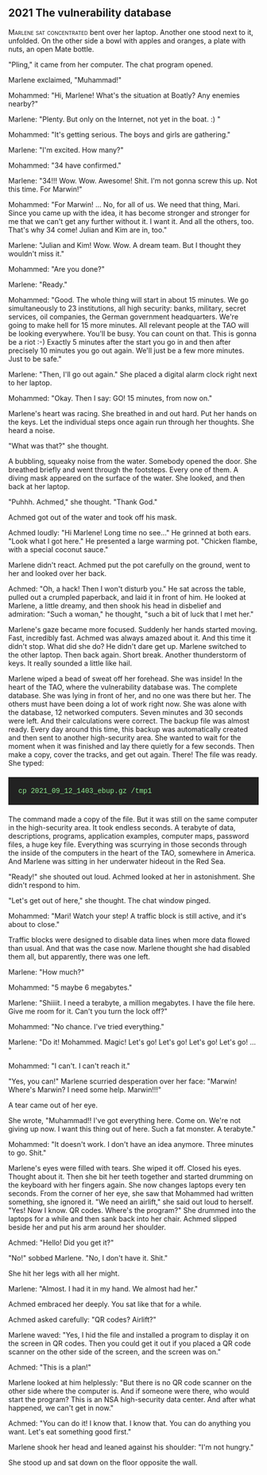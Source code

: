 
## **2021** The vulnerability database

<span style="font-variant:small-caps;">Marlene sat concentrated</span> bent over her laptop.
Another one stood next to it, unfolded.
On the other side a bowl with apples and oranges, a plate with nuts, an open Mate bottle.

"Pling," it came from her computer.
The chat program opened.

Marlene exclaimed, "Muhammad!"

Mohammed: "Hi, Marlene! What's the situation at Boatly? Any enemies nearby?"

Marlene: "Plenty.
But only on the Internet, not yet in the boat.
:) "

Mohammed: "It's getting serious.
The boys and girls are gathering."

Marlene: "I'm excited.
How many?"

Mohammed: "34 have confirmed."

Marlene: "34!!! Wow. Wow.
Awesome!
Shit.
I'm not gonna screw this up.
Not this time.
For Marwin!"

Mohammed: "For Marwin! ... No, for all of us.
We need that thing, Mari.
Since you came up with the idea, it has become stronger and stronger for me that we can't get any further without it.
I want it.
And all the others, too.
That's why 34 come! Julian and Kim are in, too."

Marlene: "Julian and Kim! Wow. Wow.
A dream team.
But I thought they wouldn't miss it."

Mohammed: "Are you done?"

Marlene: "Ready."

Mohammed: "Good.
The whole thing will start in about 15 minutes.
We go simultaneously to 23 institutions, all high security: banks, military, secret services, oil companies, the German government headquarters.
We're going to make hell for 15 more minutes.
All relevant people at the TAO will be looking everywhere.
You'll be busy.
You can count on that.
This is gonna be a riot :-)
Exactly 5 minutes after the start you go in and then after precisely 10 minutes you go out again.
We'll just be a few more minutes.
Just to be safe."

Marlene: "Then, I'll go out again." She placed a digital alarm clock right next to her laptop.

Mohammed: "Okay.
Then I say: GO! 15 minutes, from now on."

Marlene's heart was racing.
She breathed in and out hard.
Put her hands on the keys.
Let the individual steps once again run through her thoughts.
She heard a noise.

"What was that?" she thought.

A bubbling, squeaky noise from the water.
Somebody opened the door.
She breathed briefly and went through the footsteps.
Every one of them.
A diving mask appeared on the surface of the water.
She looked, and then back at her laptop.

"Puhhh.
Achmed," she thought.
"Thank God."

Achmed got out of the water and took off his mask.

Achmed loudly: "Hi Marlene! Long time no see..." He grinned at both ears.
"Look what I got here." He presented a large warming pot.
"Chicken flambe, with a special coconut sauce."

Marlene didn't react.
Achmed put the pot carefully on the ground, went to her and looked over her back.

Achmed: "Oh, a hack! Then I won't disturb you." He sat across the table, pulled out a crumpled paperback, and laid it in front of him.
He looked at Marlene, a little dreamy, and then shook his head in disbelief and admiration: "Such a woman," he thought, "such a bit of luck that I met her."

Marlene's gaze became more focused.
Suddenly her hands started moving.
Fast, incredibly fast.
Achmed was always amazed about it.
And this time it didn't stop.
What did she do? He didn't dare get up.
Marlene switched to the other laptop.
Then back again.
Short break.
Another thunderstorm of keys.
It really sounded a little like hail.

Marlene wiped a bead of sweat off her forehead.
She was inside! In the heart of the TAO, where the vulnerability database was.
The complete database.
She was lying in front of her, and no one was there but her.
The others must have been doing a lot of work right now.
She was alone with the database, 12 networked computers.
Seven minutes and 30 seconds were left.
And their calculations were correct.
The backup file was almost ready.
Every day around this time, this backup was automatically created and then sent to another high-security area.
She wanted to wait for the moment when it was finished and lay there quietly for a few seconds.
Then make a copy, cover the tracks, and get out again.
There! The file was ready.
She typed:


<div style="background-color: #222; color: lightgreen; padding: 20px; margin: 20px 0; font-family: 'Courier New'">
cp 2021_09_12_1403_ebup.gz /tmp1
</div>
The command made a copy of the file.
But it was still on the same computer in the high-security area.
It took endless seconds.
A terabyte of data, descriptions, programs, application examples, computer maps, password files, a huge key file.
Everything was scurrying in those seconds through the inside of the computers in the heart of the TAO, somewhere in America.
And Marlene was sitting in her underwater hideout in the Red Sea.

"Ready!" she shouted out loud.
Achmed looked at her in astonishment.
She didn't respond to him.

"Let's get out of here," she thought.
The chat window pinged.

Mohammed: "Mari! Watch your step! A traffic block is still active, and it's about to close."

Traffic blocks were designed to disable data lines when more data flowed than usual.
And that was the case now.
Marlene thought she had disabled them all, but apparently, there was one left.

Marlene: "How much?"

Mohammed: "5 maybe 6 megabytes."

Marlene: "Shiiiit.
I need a terabyte, a million megabytes.
I have the file here.
Give me room for it.
Can't you turn the lock off?"

Mohammed: "No chance.
I've tried everything."

Marlene: "Do it! Mohammed.
Magic! Let's go! Let's go! Let's go! Let's go! … "

Mohammed: "I can't.
I can't reach it."

"Yes, you can!" Marlene scurried desperation over her face: "Marwin! Where's Marwin?
I need some help.
Marwin!!!"

A tear came out of her eye.

She wrote, "Muhammad!!
I've got everything here.
Come on.
We're not giving up now.
I want this thing out of here.
Such a fat monster.
A terabyte."

Mohammed: "It doesn't work.
I don't have an idea anymore.
Three minutes to go.
Shit."

Marlene's eyes were filled with tears.
She wiped it off.
Closed his eyes.
Thought about it.
Then she bit her teeth together and started drumming on the keyboard with her fingers again.
She now changes laptops every ten seconds.
From the corner of her eye, she saw that Mohammed had written something, she ignored it.
"We need an airlift," she said out loud to herself.
"Yes! Now I know.
QR codes.
Where's the program?" She drummed into the laptops for a while and then sank back into her chair.
Achmed slipped beside her and put his arm around her shoulder.

Achmed: "Hello! Did you get it?"

"No!" sobbed Marlene.
"No, I don't have it.
Shit."

She hit her legs with all her might.

Marlene: "Almost.
I had it in my hand.
We almost had her."

Achmed embraced her deeply.
You sat like that for a while.

Achmed asked carefully: "QR codes? Airlift?"

Marlene waved: "Yes, I hid the file and installed a program to display it on the screen in QR codes.
Then you could get it out if you placed a QR code scanner on the other side of the screen, and the screen was on."

Achmed: "This is a plan!"

Marlene looked at him helplessly: "But there is no QR code scanner on the other side where the computer is.
And if someone were there, who would start the program?
This is an NSA high-security data center.
And after what happened, we can't get in now."

Achmed: "You can do it! I know that. I know that.
You can do anything you want.
Let's eat something good first."

Marlene shook her head and leaned against his shoulder:
"I'm not hungry."

She stood up and sat down on the floor opposite the wall.

